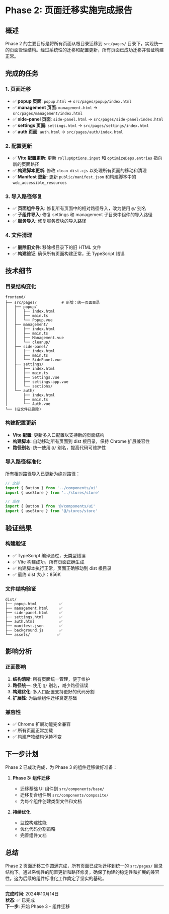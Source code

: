 # Phase 2: 页面迁移实施完成报告

## 概述

Phase 2 的主要目标是将所有页面从根目录迁移到 `src/pages/` 目录下，实现统一的页面管理结构。经过系统性的迁移和配置更新，所有页面已成功迁移并验证构建正常。

## 完成的任务

### 1. 页面迁移

- ✅ **popup 页面**: `popup.html` → `src/pages/popup/index.html`
- ✅ **management 页面**: `management.html` → `src/pages/management/index.html`
- ✅ **side-panel 页面**: `side-panel.html` → `src/pages/side-panel/index.html`
- ✅ **settings 页面**: `settings.html` → `src/pages/settings/index.html`
- ✅ **auth 页面**: `auth.html` → `src/pages/auth/index.html`

### 2. 配置更新

- ✅ **Vite 配置更新**: 更新 `rollupOptions.input` 和 `optimizeDeps.entries` 指向新的页面路径
- ✅ **构建脚本更新**: 修改 `clean-dist.cjs` 以处理所有页面的移动和清理
- ✅ **Manifest 更新**: 更新 `public/manifest.json` 和构建脚本中的 `web_accessible_resources`

### 3. 导入路径修复

- ✅ **页面组件导入**: 修复所有页面中的相对路径导入，改为使用 `@/` 别名
- ✅ **子组件导入**: 修复 settings 和 management 子目录中组件的导入路径
- ✅ **服务导入**: 修复服务模块的导入路径

### 4. 文件清理

- ✅ **删除旧文件**: 移除根目录下的旧 HTML 文件
- ✅ **构建验证**: 确保所有页面构建正常，无 TypeScript 错误

## 技术细节

### 目录结构变化

```
frontend/
├── src/pages/           # 新增：统一页面目录
│   ├── popup/
│   │   ├── index.html
│   │   ├── main.ts
│   │   └── Popup.vue
│   ├── management/
│   │   ├── index.html
│   │   ├── main.ts
│   │   ├── Management.vue
│   │   └── cleanup/
│   ├── side-panel/
│   │   ├── index.html
│   │   ├── main.ts
│   │   └── SidePanel.vue
│   ├── settings/
│   │   ├── index.html
│   │   ├── main.ts
│   │   ├── Settings.vue
│   │   ├── settings-app.vue
│   │   └── sections/
│   └── auth/
│       ├── index.html
│       ├── main.ts
│       └── Auth.vue
└── (旧文件已删除)
```

### 构建配置更新

- **Vite 配置**: 更新多入口配置以支持新的页面结构
- **构建脚本**: 自动移动所有页面到 dist 根目录，保持 Chrome 扩展兼容性
- **路径别名**: 统一使用 `@/` 别名，提高代码可维护性

### 导入路径标准化

所有相对路径导入已更新为绝对路径：

```typescript
// 之前
import { Button } from '../components/ui'
import { useStore } from '../stores/store'

// 现在
import { Button } from '@/components/ui'
import { useStore } from '@/stores/store'
```

## 验证结果

### 构建验证

- ✅ TypeScript 编译通过，无类型错误
- ✅ Vite 构建成功，所有页面正确生成
- ✅ 构建脚本执行正常，页面正确移动到 dist 根目录
- ✅ 最终 dist 大小：856K

### 文件结构验证

```
dist/
├── popup.html          ✅
├── management.html     ✅
├── side-panel.html     ✅
├── settings.html       ✅
├── auth.html           ✅
├── manifest.json       ✅
├── background.js       ✅
└── assets/            ✅
```

## 影响分析

### 正面影响

1. **结构清晰**: 所有页面统一管理，便于维护
2. **路径统一**: 使用 `@/` 别名，减少路径错误
3. **构建优化**: 多入口配置支持更好的代码分割
4. **扩展性**: 为后续组件迁移奠定基础

### 兼容性

- ✅ Chrome 扩展功能完全兼容
- ✅ 所有页面正常加载
- ✅ 构建产物结构保持不变

## 下一步计划

Phase 2 已成功完成，为 Phase 3 的组件迁移做好准备：

1. **Phase 3: 组件迁移**
   - 迁移基础 UI 组件到 `src/components/base/`
   - 迁移复合组件到 `src/components/composite/`
   - 为每个组件创建类型文件和文档

2. **持续优化**
   - 监控构建性能
   - 优化代码分割策略
   - 完善组件文档

## 总结

Phase 2 页面迁移工作圆满完成，所有页面已成功迁移到统一的 `src/pages/` 目录结构下。通过系统性的配置更新和路径修复，确保了构建的稳定性和扩展的兼容性。这为后续的组件标准化工作奠定了坚实的基础。

---

**完成时间**: 2024年10月14日  
**状态**: ✅ 已完成  
**下一步**: 开始 Phase 3 - 组件迁移
